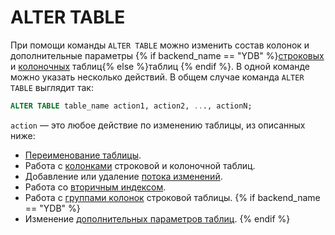 # ALTER TABLE

При помощи команды ```ALTER TABLE``` можно изменить состав колонок и дополнительные параметры {% if backend_name == "YDB" %}[строковых](../../../../concepts/datamodel/table.md#row-tables) и [колоночных](../../../../concepts/datamodel/table.md#colums-tables) таблиц{% else %}таблиц {% endif %}. В одной команде можно указать несколько действий. В общем случае команда ```ALTER TABLE``` выглядит так:

```sql
ALTER TABLE table_name action1, action2, ..., actionN;
```

```action``` — это любое действие по изменению таблицы, из описанных ниже:
* [Переименование таблицы](rename.md).
* Работа с [колонками](columns.md) строковой и колоночной таблиц.
* Добавление или удаление [потока изменений](changefeed.md).
* Работа со [вторичным индексом](secondary_index.md).
* Работа с [группами колонок](family.md) строковой таблицы.
{% if backend_name == "YDB" %}
* Изменение [дополнительных параметров таблиц](set.md).
{% endif %}